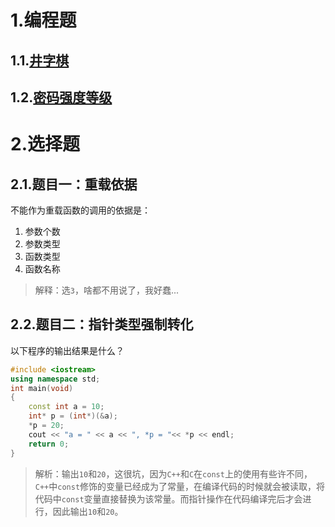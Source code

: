 # 1.编程题

## 1.1.[井字棋](https://www.nowcoder.com/questionTerminal/e1bb714eb9924188a0d5a6df2216a3d1)



## 1.2.[密码强度等级](https://www.nowcoder.com/practice/52d382c2a7164767bca2064c1c9d5361?tpId=37&tqId=21310&ru=/exam/oj)



# 2.选择题

## 2.1.题目一：重载依据

不能作为重载函数的调用的依据是： 

1.   参数个数
2.   参数类型
3.   函数类型
4.   函数名称

>    解释：选`3`，啥都不用说了，我好蠢...

## 2.2.题目二：指针类型强制转化

以下程序的输出结果是什么？

```cpp
#include <iostream>  
using namespace std;  
int main(void)  
{  
    const int a = 10;  
    int* p = (int*)(&a);  
    *p = 20;  
    cout << "a = " << a << ", *p = "<< *p << endl;  
    return 0;  
}
```

>   解析：输出`10`和`20`，这很坑，因为`C++`和`C`在`const`上的使用有些许不同，`C++`中`const`修饰的变量已经成为了常量，在编译代码的时候就会被读取，将代码中`const`变量直接替换为该常量。而指针操作在代码编译完后才会进行，因此输出`10`和`20`。
